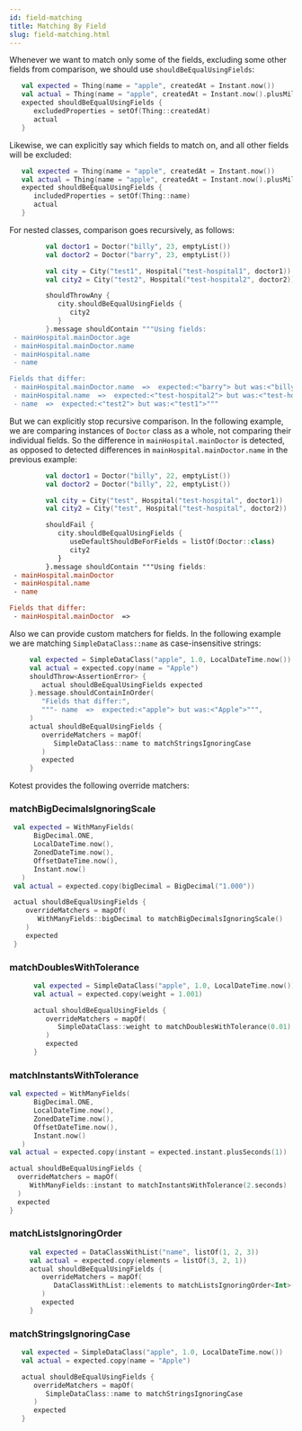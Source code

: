 ```yaml
---
id: field-matching
title: Matching By Field
slug: field-matching.html
---
```


Whenever we want to match only some of the fields, excluding some other fields from comparison, we should use `shouldBeEqualUsingFields`:

```kotlin
   val expected = Thing(name = "apple", createdAt = Instant.now())
   val actual = Thing(name = "apple", createdAt = Instant.now().plusMillis(42L))
   expected shouldBeEqualUsingFields {
      excludedProperties = setOf(Thing::createdAt)
      actual
   }
```

Likewise, we can explicitly say which fields to match on, and all other fields will be excluded:

```kotlin
   val expected = Thing(name = "apple", createdAt = Instant.now())
   val actual = Thing(name = "apple", createdAt = Instant.now().plusMillis(42L))
   expected shouldBeEqualUsingFields {
      includedProperties = setOf(Thing::name)
      actual
   }
```

For nested classes, comparison goes recursively, as follows:

```kotlin
         val doctor1 = Doctor("billy", 23, emptyList())
         val doctor2 = Doctor("barry", 23, emptyList())

         val city = City("test1", Hospital("test-hospital1", doctor1))
         val city2 = City("test2", Hospital("test-hospital2", doctor2))

         shouldThrowAny {
            city.shouldBeEqualUsingFields {
               city2
            }
         }.message shouldContain """Using fields:
 - mainHospital.mainDoctor.age
 - mainHospital.mainDoctor.name
 - mainHospital.name
 - name

Fields that differ:
 - mainHospital.mainDoctor.name  =>  expected:<"barry"> but was:<"billy">
 - mainHospital.name  =>  expected:<"test-hospital2"> but was:<"test-hospital1">
 - name  =>  expected:<"test2"> but was:<"test1">"""
```

But we can explicitly stop recursive comparison. In the following example, we are comparing instances of `Doctor` class as a whole, not comparing their individual fields. So the difference in `mainHospital.mainDoctor` is detected, as opposed to detected differences in `mainHospital.mainDoctor.name` in the previous example:

```kotlin
         val doctor1 = Doctor("billy", 22, emptyList())
         val doctor2 = Doctor("billy", 22, emptyList())

         val city = City("test", Hospital("test-hospital", doctor1))
         val city2 = City("test", Hospital("test-hospital", doctor2))

         shouldFail {
            city.shouldBeEqualUsingFields {
               useDefaultShouldBeForFields = listOf(Doctor::class)
               city2
            }
         }.message shouldContain """Using fields:
 - mainHospital.mainDoctor
 - mainHospital.name
 - name

Fields that differ:
 - mainHospital.mainDoctor  =>

```

Also we can provide custom matchers for fields. In the following example we are matching `SimpleDataClass::name` as case-insensitive strings:

```kotlin
     val expected = SimpleDataClass("apple", 1.0, LocalDateTime.now())
     val actual = expected.copy(name = "Apple")
     shouldThrow<AssertionError> {
        actual shouldBeEqualUsingFields expected
     }.message.shouldContainInOrder(
        "Fields that differ:",
        """- name  =>  expected:<"apple"> but was:<"Apple">""",
     )
     actual shouldBeEqualUsingFields {
        overrideMatchers = mapOf(
           SimpleDataClass::name to matchStringsIgnoringCase
        )
        expected
     }
```

Kotest provides the following override matchers:

### matchBigDecimalsIgnoringScale

```kotlin
 val expected = WithManyFields(
      BigDecimal.ONE,
      LocalDateTime.now(),
      ZonedDateTime.now(),
      OffsetDateTime.now(),
      Instant.now()
   )
 val actual = expected.copy(bigDecimal = BigDecimal("1.000"))

 actual shouldBeEqualUsingFields {
    overrideMatchers = mapOf(
       WithManyFields::bigDecimal to matchBigDecimalsIgnoringScale()
    )
    expected
 }
```

### matchDoublesWithTolerance

```kotlin
      val expected = SimpleDataClass("apple", 1.0, LocalDateTime.now())
      val actual = expected.copy(weight = 1.001)

      actual shouldBeEqualUsingFields {
         overrideMatchers = mapOf(
            SimpleDataClass::weight to matchDoublesWithTolerance(0.01)
         )
         expected
      }
```

### matchInstantsWithTolerance

```kotlin
val expected = WithManyFields(
      BigDecimal.ONE,
      LocalDateTime.now(),
      ZonedDateTime.now(),
      OffsetDateTime.now(),
      Instant.now()
   )
val actual = expected.copy(instant = expected.instant.plusSeconds(1))

actual shouldBeEqualUsingFields {
  overrideMatchers = mapOf(
     WithManyFields::instant to matchInstantsWithTolerance(2.seconds)
  )
  expected
}
```

### matchListsIgnoringOrder

```kotlin
     val expected = DataClassWithList("name", listOf(1, 2, 3))
     val actual = expected.copy(elements = listOf(3, 2, 1))
     actual shouldBeEqualUsingFields {
        overrideMatchers = mapOf(
           DataClassWithList::elements to matchListsIgnoringOrder<Int>()
        )
        expected
     }
```

### matchStringsIgnoringCase

```kotlin
   val expected = SimpleDataClass("apple", 1.0, LocalDateTime.now())
   val actual = expected.copy(name = "Apple")

   actual shouldBeEqualUsingFields {
      overrideMatchers = mapOf(
         SimpleDataClass::name to matchStringsIgnoringCase
      )
      expected
   }
```
